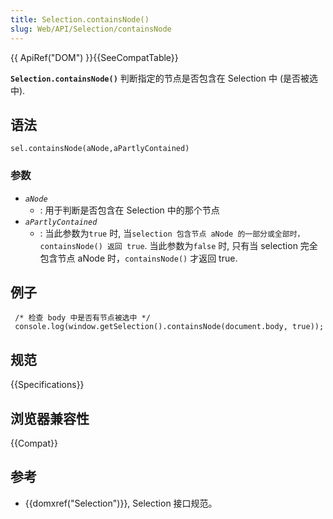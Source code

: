 ```yaml
---
title: Selection.containsNode()
slug: Web/API/Selection/containsNode
---
```


{{ ApiRef("DOM") }}{{SeeCompatTable}}

**`Selection.containsNode()`** 判断指定的节点是否包含在 Selection 中 (是否被选中).

## 语法

```plain
sel.containsNode(aNode,aPartlyContained)
```

### 参数

- _`aNode`_
  - : 用于判断是否包含在 Selection 中的那个节点
- _`aPartlyContained`_
  - : 当此参数为`true` 时, 当`selection 包含节点 aNode 的一部分或全部时，containsNode() 返回 true`.
    当此参数为`false` 时, 只有当 selection 完全包含节点 aNode 时，`containsNode()` 才返回 true.

## 例子

```plain
 /* 检查 body 中是否有节点被选中 */
 console.log(window.getSelection().containsNode(document.body, true));
```

## 规范

{{Specifications}}

## 浏览器兼容性

{{Compat}}

## 参考

- {{domxref("Selection")}}, Selection 接口规范。
